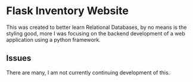 # Flask Inventory Website

This was created to better learn Relational Databases, by no means is the styling good, more I was focusing on the backend development of a web application using a python framework.

## Issues
There are many, I am not currently continuing development of this.